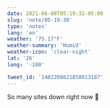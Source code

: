 ```yaml
---
date: 2021-06-08T05:19:32-05:00
slug: 'note/05-19-30'
type: 'notes'
lang: 'en'
weather: '75.17°F'
weather-summary: 'Humid'
weather-icon: 'clear-night'
lat: '26'
long: '-100'

tweet_id: '1402208621858013187'
---
```

So many sites down right now 👀
